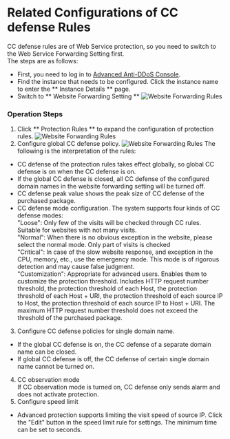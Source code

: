 # Related Configurations of CC defense Rules
CC defense rules are of Web Service protection, so you need to switch to the Web Service Forwarding Setting first. </BR>
The steps are as follows:
- First, you need to log in to [Advanced Anti-DDoS Console](https://ip-anti-console.jdcloud.com/instancelist).
- Find the instance that needs to be configured. Click the instance name to enter the ** Instance Details ** page.
- Switch to ** Website Forwarding Setting **
   ![Website Forwarding Rules](https://github.com/jdcloudcom/cn/blob/edit/image/Advanced%20Anti-DDoS/web-rule%2002.png)
   
### Operation Steps
1. Click ** Protection Rules ** to expand the configuration of protection rules.
 ![Website Forwarding Rules](https://github.com/jdcloudcom/cn/blob/edit/image/Advanced%20Anti-DDoS/web-rule%2004.png)
2. Configure global CC defense policy.
 ![Website Forwarding Rules](https://github.com/jdcloudcom/cn/blob/edit/image/Advanced%20Anti-DDoS/CC%20rules%2001.png)
The following is the interpretation of the rules:
- CC defense of the protection rules takes effect globally, so global CC defense is on when the CC defense is on.
- If the global CC defense is closed, all CC defense of the configured domain names in the website forwarding setting will be turned off.
- CC defense peak value shows the peak size of CC defense of the purchased package.
- CC defense mode configuration. The system supports four kinds of CC defense modes: </BR>
"Loose": Only few of the visits will be checked through CC rules. Suitable for websites with not many visits. </BR>
"Normal": When there is no obvious exception in the website, please select the normal mode. Only part of visits is checked</BR>
"Critical": In case of the slow website response, and exception in the CPU, memory, etc., use the emergency mode. This mode is of rigorous detection and may cause false judgment. </BR>
"Customization": Appropriate for advanced users. Enables them to customize the protection threshold. Includes HTTP request number threshold, the protection threshold of each Host, the protection threshold of each Host + URI, the protection threshold of each source IP to Host, the protection threshold of each source IP to Host + URI. The maximum HTTP request number threshold does not exceed the threshold of the purchased package. </BR>

3. Configure CC defense policies for single domain name. </BR>
 - If the global CC defense is on, the CC defense of a separate domain name can be closed.
 - If global CC defense is off, the CC defense of certain single domain name cannot be turned on.
4. CC observation mode</BR>
If CC observation mode is turned on, CC defense only sends alarm and does not activate protection.
5. Configure speed limit
- Advanced protection supports limiting the visit speed of source IP. Click the "Edit" button in the speed limit rule for settings. The minimum time can be set to seconds.


